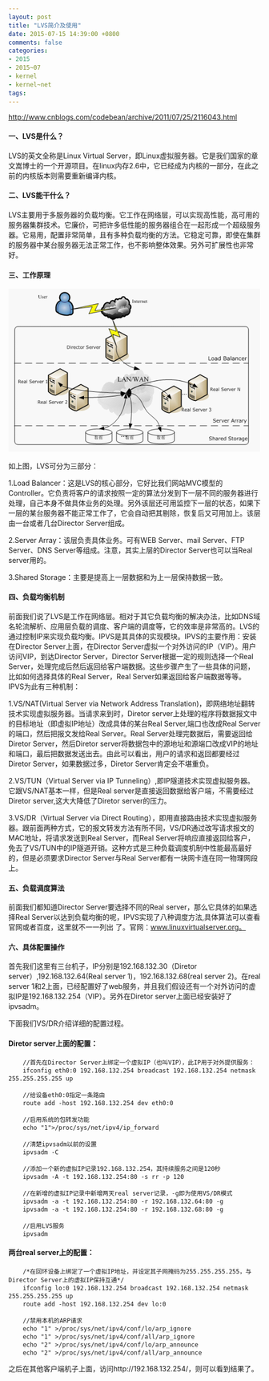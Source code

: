 ```yaml
---
layout: post
title: "LVS简介及使用"
date: 2015-07-15 14:39:00 +0800
comments: false
categories:
- 2015
- 2015~07
- kernel
- kernel~net
tags:
---
```

http://www.cnblogs.com/codebean/archive/2011/07/25/2116043.html

#### 一、LVS是什么？

LVS的英文全称是Linux Virtual Server，即Linux虚拟服务器。它是我们国家的章文嵩博士的一个开源项目。在linux内存2.6中，它已经成为内核的一部分，在此之前的内核版本则需要重新编译内核。

#### 二、LVS能干什么？

LVS主要用于多服务器的负载均衡。它工作在网络层，可以实现高性能，高可用的服务器集群技术。它廉价，可把许多低性能的服务器组合在一起形成一个超级服务器。它易用，配置非常简单，且有多种负载均衡的方法。它稳定可靠，即使在集群的服务器中某台服务器无法正常工作，也不影响整体效果。另外可扩展性也非常好。

#### 三、工作原理

![](/images/kernel/2015-07-15.png)  

如上图，LVS可分为三部分：

1.Load Balancer：这是LVS的核心部分，它好比我们网站MVC模型的Controller。它负责将客户的请求按照一定的算法分发到下一层不同的服务器进行处理，自己本身不做具体业务的处理。另外该层还可用监控下一层的状态，如果下一层的某台服务器不能正常工作了，它会自动把其剔除，恢复后又可用加上。该层由一台或者几台Director Server组成。

2.Server Array：该层负责具体业务。可有WEB Server、mail Server、FTP Server、DNS Server等组成。注意，其实上层的Director Server也可以当Real server用的。

3.Shared Storage：主要是提高上一层数据和为上一层保持数据一致。

#### 四、负载均衡机制

前面我们说了LVS是工作在网络层。相对于其它负载均衡的解决办法，比如DNS域名轮流解析、应用层负载的调度、客户端的调度等，它的效率是非常高的。LVS的通过控制IP来实现负载均衡。IPVS是其具体的实现模块。IPVS的主要作用：安装在Director Server上面，在Director Server虚拟一个对外访问的IP（VIP）。用户访问VIP，到达Director Server，Director Server根据一定的规则选择一个Real Server，处理完成后然后返回给客户端数据。这些步骤产生了一些具体的问题，比如如何选择具体的Real Server，Real Server如果返回给客户端数据等等。IPVS为此有三种机制：

1.VS/NAT(Virtual Server via Network Address Translation)，即网络地址翻转技术实现虚拟服务器。当请求来到时，Diretor server上处理的程序将数据报文中的目标地址（即虚拟IP地址）改成具体的某台Real Server,端口也改成Real Server的端口，然后把报文发给Real Server。Real Server处理完数据后，需要返回给Diretor Server，然后Diretor server将数据包中的源地址和源端口改成VIP的地址和端口，最后把数据发送出去。由此可以看出，用户的请求和返回都要经过Diretor Server，如果数据过多，Diretor Server肯定会不堪重负。

2.VS/TUN（Virtual Server via IP Tunneling）,即IP隧道技术实现虚拟服务器。它跟VS/NAT基本一样，但是Real server是直接返回数据给客户端，不需要经过Diretor server,这大大降低了Diretor server的压力。

3.VS/DR（Virtual Server via Direct Routing），即用直接路由技术实现虚拟服务器。跟前面两种方式，它的报文转发方法有所不同，VS/DR通过改写请求报文的MAC地址，将请求发送到Real Server，而Real Server将响应直接返回给客户，免去了VS/TUN中的IP隧道开销。这种方式是三种负载调度机制中性能最高最好的，但是必须要求Director Server与Real Server都有一块网卡连在同一物理网段上。

#### 五、负载调度算法

前面我们都知道Director Server要选择不同的Real server，那么它具体的如果选择Real Server以达到负载均衡的呢，IPVS实现了八种调度方法,具体算法可以查看官网或者百度，这里就不一一列出
了。官网：www.linuxvirtualserver.org。

#### 六、具体配置操作

首先我们这里有三台机子，IP分别是192.168.132.30（Diretor server）,192.168.132.64(Real server 1)，192.168.132.68(real server 2)。在real server 1和2上面，已经配置好了web服务，并且我们假设还有一个对外访问的虚拟IP是192.168.132.254（VIP）。另外在Diretor server上面已经安装好了ipvsadm。

下面我们VS/DR介绍详细的配置过程。

#### Diretor server上面的配置：
```
	//首先在Director Server上绑定一个虚拟IP（也叫VIP），此IP用于对外提供服务：
	ifconfig eth0:0 192.168.132.254 broadcast 192.168.132.254 netmask 255.255.255.255 up
 
	//给设备eth0:0指定一条路由
	route add -host 192.168.132.254 dev eth0:0
 
	//启用系统的包转发功能
	echo "1">/proc/sys/net/ipv4/ip_forward
 
	//清楚ipvsadm以前的设置
	ipvsadm -C

	//添加一个新的虚拟IP记录192.168.132.254，其持续服务之间是120秒 
	ipvsadm -A -t 192.168.132.254:80 -s rr -p 120
 
	//在新增的虚拟IP记录中新增两天real server记录，-g即为使用VS/DR模式
	ipvsadm -a -t 192.168.132.254:80 -r 192.168.132.64:80 -g 
	ipvsadm -a -t 192.168.132.254:80 -r 192.168.132.68:80 -g
 
	//启用LVS服务
	ipvsadm
```

#### 两台real server上的配置：

```
	/*在回环设备上绑定了一个虚拟IP地址，并设定其子网掩码为255.255.255.255，与Director Server上的虚拟IP保持互通*/
	ifconfig lo:0 192.168.132.254 broadcast 192.168.132.254 netmask 255.255.255.255 up
	route add -host 192.168.132.254 dev lo:0

	//禁用本机的ARP请求
	echo "1" >/proc/sys/net/ipv4/conf/lo/arp_ignore
	echo "1" >/proc/sys/net/ipv4/conf/all/arp_ignore
	echo "2" >/proc/sys/net/ipv4/conf/lo/arp_announce
	echo "2" >/proc/sys/net/ipv4/conf/all/arp_announce
```

之后在其他客户端机子上面，访问http://192.168.132.254/，则可以看到结果了。


